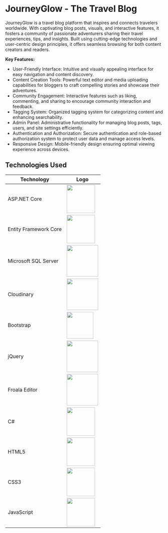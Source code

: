# JourneyGlow - The Travel Blog
JourneyGlow is a travel blog platform that inspires and connects travelers worldwide. With captivating blog posts, visuals, and interactive features, it fosters a community of passionate adventurers sharing their travel experiences, tips, and insights. Built using cutting-edge technologies and user-centric design principles, it offers seamless browsing for both content creators and readers.

**Key Features:**
 - User-Friendly Interface: Intuitive and visually appealing interface for easy navigation and content discovery.
 - Content Creation Tools: Powerful text editor and media uploading capabilities for bloggers to craft compelling stories and showcase their adventures.
 - Community Engagement: Interactive features such as liking, commenting, and sharing to encourage community interaction and feedback.
 - Tagging System: Organized tagging system for categorizing content and enhancing searchability.
 - Admin Panel: Administrative functionality for managing blog posts, tags, users, and site settings efficiently.
 - Authentication and Authorization: Secure authentication and role-based authorization system to protect user data and manage access levels.
 - Responsive Design: Mobile-friendly design ensuring optimal viewing experience across devices.


## Technologies Used

| Technology                       | Logo                                                                                                          |
|----------------------------------|---------------------------------------------------------------------------------------------------------------|
| ASP.NET Core                     | <img src="https://upload.wikimedia.org/wikipedia/commons/e/ee/.NET_Core_Logo.svg" width="90">                |
| Entity Framework Core            | <img src="https://techbagfrontend.s3-ap-south-1.amazonaws.com/logos/wQJX4a6NTjNPqGNbc4mTuN.png" width="90">     |
| Microsoft SQL Server             | <img src="https://upload.wikimedia.org/wikipedia/de/thumb/8/8c/Microsoft_SQL_Server_Logo.svg/946px-Microsoft_SQL_Server_Logo.svg.png" width="100">          |
| Cloudinary                       | <img src="https://upload.wikimedia.org/wikipedia/commons/thumb/b/b2/Cloudinary_logo.svg/2560px-Cloudinary_logo.svg.png" width="100">    |
| Bootstrap                        | <img src="https://upload.wikimedia.org/wikipedia/commons/b/b2/Bootstrap_logo.svg" width="85">                |
| jQuery                           | <img src="https://upload.wikimedia.org/wikipedia/en/9/9e/JQuery_logo.svg" width="100">                       |
| Froala Editor                    | <img src="https://upload.wikimedia.org/wikipedia/commons/5/53/Froala.png" width="100">                                      |
| C#                               | <img src="https://upload.wikimedia.org/wikipedia/commons/b/bd/Logo_C_sharp.svg" width="90">                  |
| HTML5                            | <img src="https://upload.wikimedia.org/wikipedia/commons/6/61/HTML5_logo_and_wordmark.svg" width="90">       |
| CSS3                             | <img src="https://upload.wikimedia.org/wikipedia/commons/d/d5/CSS3_logo_and_wordmark.svg" width="90">         |
| JavaScript                       | <img src="https://upload.wikimedia.org/wikipedia/commons/9/99/Unofficial_JavaScript_logo_2.svg" width="90"> |

